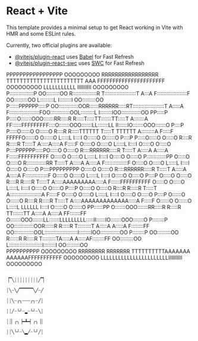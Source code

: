 # React + Vite

This template provides a minimal setup to get React working in Vite with HMR and some ESLint rules.

Currently, two official plugins are available:

- [@vitejs/plugin-react](https://github.com/vitejs/vite-plugin-react/blob/main/packages/plugin-react/README.md) uses [Babel](https://babeljs.io/) for Fast Refresh
- [@vitejs/plugin-react-swc](https://github.com/vitejs/vite-plugin-react-swc) uses [SWC](https://swc.rs/) for Fast Refresh

                                                                                                                                                                                                  
PPPPPPPPPPPPPPPPP       OOOOOOOOO    RRRRRRRRRRRRRRRRR  TTTTTTTTTTTTTTTTTTTTTTT        AAA              FFFFFFFFFFFFFFFFFFFFFF    OOOOOOOOO    LLLLLLLLLLL            IIIIIIIIII    OOOOOOOOO     
P::::::::::::::::P    OO:::::::::OO  R::::::::::::::::R T:::::::::::::::::::::T       A:::A             F::::::::::::::::::::F  OO:::::::::OO  L:::::::::L            I::::::::I  OO:::::::::OO   
P::::::PPPPPP:::::P OO:::::::::::::OOR::::::RRRRRR:::::RT:::::::::::::::::::::T      A:::::A            F::::::::::::::::::::FOO:::::::::::::OOL:::::::::L            I::::::::IOO:::::::::::::OO 
PP:::::P     P:::::O:::::::OOO:::::::RR:::::R     R:::::T:::::TT:::::::TT:::::T     A:::::::A           FF::::::FFFFFFFFF::::O:::::::OOO:::::::LL:::::::LL            II::::::IO:::::::OOO:::::::O
  P::::P     P:::::O::::::O   O::::::O R::::R     R:::::TTTTTT  T:::::T  TTTTTT    A:::::::::A            F:::::F       FFFFFO::::::O   O::::::O L:::::L                I::::I O::::::O   O::::::O
  P::::P     P:::::O:::::O     O:::::O R::::R     R:::::R       T:::::T           A:::::A:::::A           F:::::F            O:::::O     O:::::O L:::::L                I::::I O:::::O     O:::::O
  P::::PPPPPP:::::PO:::::O     O:::::O R::::RRRRRR:::::R        T:::::T          A:::::A A:::::A          F::::::FFFFFFFFFF  O:::::O     O:::::O L:::::L                I::::I O:::::O     O:::::O
  P:::::::::::::PP O:::::O     O:::::O R:::::::::::::RR         T:::::T         A:::::A   A:::::A         F:::::::::::::::F  O:::::O     O:::::O L:::::L                I::::I O:::::O     O:::::O
  P::::PPPPPPPPP   O:::::O     O:::::O R::::RRRRRR:::::R        T:::::T        A:::::A     A:::::A        F:::::::::::::::F  O:::::O     O:::::O L:::::L                I::::I O:::::O     O:::::O
  P::::P           O:::::O     O:::::O R::::R     R:::::R       T:::::T       A:::::AAAAAAAAA:::::A       F::::::FFFFFFFFFF  O:::::O     O:::::O L:::::L                I::::I O:::::O     O:::::O
  P::::P           O:::::O     O:::::O R::::R     R:::::R       T:::::T      A:::::::::::::::::::::A      F:::::F            O:::::O     O:::::O L:::::L                I::::I O:::::O     O:::::O
  P::::P           O::::::O   O::::::O R::::R     R:::::R       T:::::T     A:::::AAAAAAAAAAAAA:::::A     F:::::F            O::::::O   O::::::O L:::::L         LLLLLL I::::I O::::::O   O::::::O
PP::::::PP         O:::::::OOO:::::::RR:::::R     R:::::R     TT:::::::TT  A:::::A             A:::::A  FF:::::::FF          O:::::::OOO:::::::LL:::::::LLLLLLLLL:::::II::::::IO:::::::OOO:::::::O
P::::::::P          OO:::::::::::::OOR::::::R     R:::::R     T:::::::::T A:::::A               A:::::A F::::::::FF           OO:::::::::::::OOL::::::::::::::::::::::I::::::::IOO:::::::::::::OO 
P::::::::P            OO:::::::::OO  R::::::R     R:::::R     T:::::::::TA:::::A                 A:::::AF::::::::FF             OO:::::::::OO  L::::::::::::::::::::::I::::::::I  OO:::::::::OO   
PPPPPPPPPP              OOOOOOOOO    RRRRRRRR     RRRRRRR     TTTTTTTTTTAAAAAAA                   AAAAAAFFFFFFFFFFF               OOOOOOOOO    LLLLLLLLLLLLLLLLLLLLLLLIIIIIIIIII    OOOOOOOOO     
                                                                                                                                                                                                  
                                                                                                                                                                                              


             
                                                                                ▕▔╲┊┊┊┊┊┊┊┊┊╱▔▏
                                                                                ┊╲┈╲╱▔▔▔▔▔╲╱┈╱
                                                                                ┊┊╲┈╭╮┈┈┈╭╮┈╱┊
                                                                                ┊┊╱┈╰╯┈▂┈╰╯┈╲┊
                                                                                ┊┊▏╭╮▕━┻━▏╭╮▕┊
                                                                                ┊┊╲╰╯┈╲▂╱┈╰╯╱┊
                                                      
                                                                  


